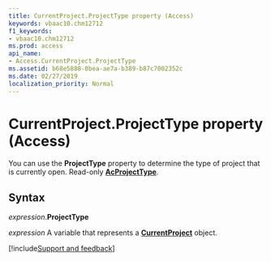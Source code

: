 ```yaml
---
title: CurrentProject.ProjectType property (Access)
keywords: vbaac10.chm12712
f1_keywords:
- vbaac10.chm12712
ms.prod: access
api_name:
- Access.CurrentProject.ProjectType
ms.assetid: b68e5888-0bea-ae7a-b389-b87c7002352c
ms.date: 02/27/2019
localization_priority: Normal
---
```



# CurrentProject.ProjectType property (Access)

You can use the **ProjectType** property to determine the type of project that is currently open. Read-only **[AcProjectType](Access.AcProjectType.md)**.


## Syntax

_expression_.**ProjectType**

_expression_ A variable that represents a **[CurrentProject](Access.CurrentProject.md)** object.



[!include[Support and feedback](~/includes/feedback-boilerplate.md)]
